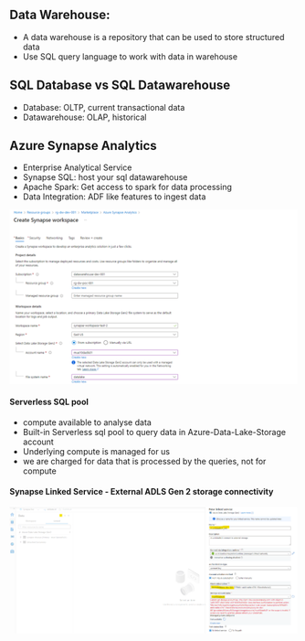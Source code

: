 ## Data Warehouse:
- A data warehouse is a repository that can be used to store structured data
- Use SQL query language to work with data in warehouse

## SQL Database vs SQL Datawarehouse
- Database: OLTP, current transactional data
- Datawarehouse: OLAP, historical

## Azure Synapse Analytics
- Enterprise Analytical Service
 - Synapse SQL: host your sql datawarehouse
 - Apache Spark: Get access to spark for data processing
 - Data Integration: ADF like features to ingest data

![Synapse-workspace](https://github.com/ShauryaRawat10/Data-Engineering/blob/d49db852fa5bc61c6ce536a47dc7e8ab26c56e69/Azure%20Cloud/Introduction/Storage/Synapse-workspace-setup.png)

#### Serverless SQL pool
- compute available to analyse data 
- Built-in Serverless sql pool to query data in Azure-Data-Lake-Storage account
- Underlying compute is managed for us
- we are charged for data that is processed by the queries, not for compute

#### Synapse Linked Service - External ADLS Gen 2 storage connectivity
![Synapse-external-linked-service](https://github.com/ShauryaRawat10/Data-Engineering/blob/c166465f9ed8b1ad1d387624893ca884b1865e9b/Azure%20Cloud/Introduction/Storage/external-storage-connect-synapse.png)

